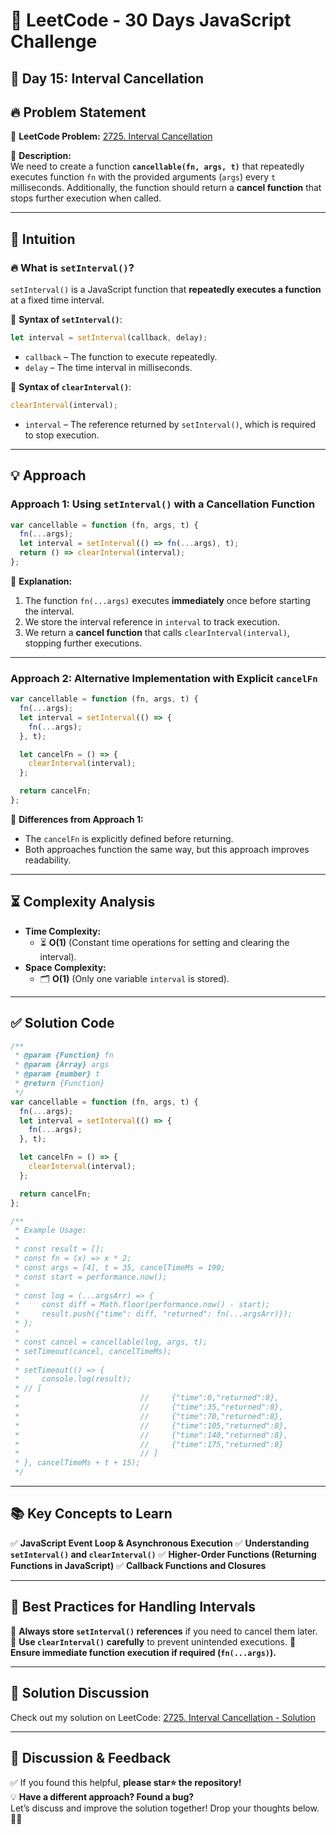# 🚀 LeetCode - 30 Days JavaScript Challenge

## 📅 Day 15: Interval Cancellation

## 🔥 Problem Statement

🔗 **LeetCode Problem:** [2725. Interval Cancellation](https://leetcode.com/problems/interval-cancellation/description)

📌 **Description:**  
We need to create a function **`cancellable(fn, args, t)`** that repeatedly executes function `fn` with the provided arguments (`args`) every `t` milliseconds. Additionally, the function should return a **cancel function** that stops further execution when called.

---

## 🧠 Intuition

### 🔥 What is `setInterval()`?

`setInterval()` is a JavaScript function that **repeatedly executes a function** at a fixed time interval.

🔹 **Syntax of `setInterval()`**:

```javascript
let interval = setInterval(callback, delay);
```

- `callback` – The function to execute repeatedly.
- `delay` – The time interval in milliseconds.

🔹 **Syntax of `clearInterval()`**:

```javascript
clearInterval(interval);
```

- `interval` – The reference returned by `setInterval()`, which is required to stop execution.

---

## 💡 Approach

### **Approach 1: Using `setInterval()` with a Cancellation Function**

```javascript
var cancellable = function (fn, args, t) {
  fn(...args);
  let interval = setInterval(() => fn(...args), t);
  return () => clearInterval(interval);
};
```

📌 **Explanation:**

1. The function `fn(...args)` executes **immediately** once before starting the interval.
2. We store the interval reference in `interval` to track execution.
3. We return a **cancel function** that calls `clearInterval(interval)`, stopping further executions.

---

### **Approach 2: Alternative Implementation with Explicit `cancelFn`**

```javascript
var cancellable = function (fn, args, t) {
  fn(...args);
  let interval = setInterval(() => {
    fn(...args);
  }, t);

  let cancelFn = () => {
    clearInterval(interval);
  };

  return cancelFn;
};
```

📌 **Differences from Approach 1:**

- The `cancelFn` is explicitly defined before returning.
- Both approaches function the same way, but this approach improves readability.

---

## ⏳ Complexity Analysis

- **Time Complexity:**
  - ⏳ **O(1)** (Constant time operations for setting and clearing the interval).
- **Space Complexity:**
  - 🗂️ **O(1)** (Only one variable `interval` is stored).

---

## ✅ Solution Code

```javascript
/**
 * @param {Function} fn
 * @param {Array} args
 * @param {number} t
 * @return {Function}
 */
var cancellable = function (fn, args, t) {
  fn(...args);
  let interval = setInterval(() => {
    fn(...args);
  }, t);

  let cancelFn = () => {
    clearInterval(interval);
  };

  return cancelFn;
};

/**
 * Example Usage:
 *
 * const result = [];
 * const fn = (x) => x * 2;
 * const args = [4], t = 35, cancelTimeMs = 190;
 * const start = performance.now();
 *
 * const log = (...argsArr) => {
 *     const diff = Math.floor(performance.now() - start);
 *     result.push({"time": diff, "returned": fn(...argsArr)});
 * };
 *
 * const cancel = cancellable(log, args, t);
 * setTimeout(cancel, cancelTimeMs);
 *
 * setTimeout(() => {
 *     console.log(result);
 * // [
 *                           //     {"time":0,"returned":8},
 *                           //     {"time":35,"returned":8},
 *                           //     {"time":70,"returned":8},
 *                           //     {"time":105,"returned":8},
 *                           //     {"time":140,"returned":8},
 *                           //     {"time":175,"returned":8}
 *                           // ]
 * }, cancelTimeMs + t + 15);
 */
```

---

## 📚 Key Concepts to Learn

✅ **JavaScript Event Loop & Asynchronous Execution**
✅ **Understanding `setInterval()` and `clearInterval()`**
✅ **Higher-Order Functions (Returning Functions in JavaScript)**
✅ **Callback Functions and Closures**

---

## 🚀 Best Practices for Handling Intervals

🔹 **Always store `setInterval()` references** if you need to cancel them later.
🔹 **Use `clearInterval()` carefully** to prevent unintended executions.
🔹 **Ensure immediate function execution if required (`fn(...args)`).**

---

## 🔗 Solution Discussion

Check out my solution on LeetCode: [2725. Interval Cancellation - Solution](https://leetcode.com/problems/interval-cancellation/solutions/6592067/2725-leetcode-interval-cancellation-solu-gsmm)

---

## 💬 **Discussion & Feedback**

✅ If you found this helpful, **please star⭐ the repository!**  
💡 **Have a different approach? Found a bug?**  
Let’s discuss and improve the solution together! Drop your thoughts below. 🚀🔥
